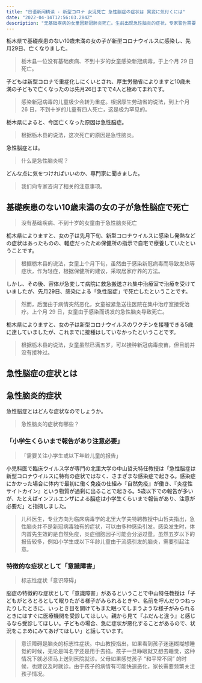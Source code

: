 ```yaml
---
title: "日语新闻精读 - 新型コロナ 女児死亡 急性脳症の症状は 異変に気付くには"
date: "2022-04-14T12:56:03.284Z"
description: "无基础疾病的女童因新冠肺炎死亡。生前出现急性脑炎的症状，专家警告需要注意病毒变异。"
---
```


栃木県で基礎疾患のない10歳未満の女の子が新型コロナウイルスに感染し、先月29日、亡くなりました。

> 栃木县一位没有基础疾病、不到十岁的女童感染新冠病毒，于上个月 29 日死亡。

子どもは新型コロナで重症化しにくいとされ、厚生労働省によりますと10歳未満の子どもで亡くなったのは先月26日までで4人と極めてまれです。

> 感染新冠病毒的儿童极少会转为重症。根据厚生劳动省的说法，到上个月 26 日，不到十岁的儿童有四人死亡，这是极为罕见的。

栃木県によると、今回亡くなった原因は急性脳症。

> 根据栃木县的说法，这次死亡的原因是急性脑炎。

急性脳症とは。

> 什么是急性脑炎呢？

どんな点に気をつければいいのか、専門家に聞きました。

> 我们向专家咨询了相关的注意事项。

## 基礎疾患のない10歳未満の女の子が急性脳症で死亡 

> 没有基础疾病、不到十岁的女童由于急性脑炎死亡

栃木県によりますと、女の子は先月下旬、新型コロナウイルスに感染し発熱などの症状はあったものの、軽症だったため保健所の指示で自宅で療養していたということです。

> 根据栃木县的说法，女童上个月下旬，虽然由于感染新冠病毒而导致发热等症状，作为轻症，根据保健所的建议，采取居家疗养的方法。

しかし、その後、容体が急変して病院に救急搬送され集中治療室で治療を受けていましたが、先月29日、感染による「急性脳症」で死亡したということです。

> 然而，后面由于病情突然恶化，女童被紧急送往医院在集中治疗室接受治疗。上个月 29 日，女童由于感染而诱发的急性脑炎导致死亡。

栃木県によりますと、女の子は新型コロナウイルスのワクチンを接種できる5歳に達していましたが、これまでに接種はしていなかったということです。

> 根据栃木县的说法，女童虽然已满五岁，可以接种新冠病毒疫苗，但目前并没有接种过。

## 急性脳症の症状とは 

## 急性脑炎的症状

急性脳症とはどんな症状なのでしょうか。

> 急性脑炎的症状有哪些？

### 「小学生くらいまで報告があり注意必要」

> 「需要关注小学生或以下年龄儿童的报告」

小児科医で臨床ウイルス学が専門の北里大学の中山哲夫特任教授は「急性脳症は新型コロナウイルスに特有の症状ではなく、さまざまな感染症で起きる。感染症にかかった場合に体内で最初に働く免疫の仕組み『自然免疫』が働き、『炎症性サイトカイン』という物質が過剰に出ることで起きる。5歳以下での報告が多いが、たとえばインフルエンザによる脳症は小学生くらいまで報告があり、注意が必要だ」と指摘しました。

> 儿科医生，专业方向为临床病毒学的北里大学夫特聘教授中山哲夫指出，急性脑炎并不是新冠病毒独有的症状，可以由多种感染引发。感染发生时，体内首先生效的是自然免疫，炎症细胞因子可能会分泌过量。虽然五岁以下的报告较多，例如小学生或以下年龄儿童由于流感引发的脑炎，需要引起注意。

### 特徴的な症状として「意識障害」

> 标志性症状「意识障碍」

脳症の特徴的な症状として「意識障害」があるということで中山特任教授は「子どもがとろとろとして眠りたがる様子がみられるときや、名前を呼んだりつねったりしたときに、いっとき目を開けてもまた眠ってしまうような様子がみられるときにはすぐに医療機関を受診してほしい。親から見て『ふだんと違う』と感じるなら受診してほしい。子どもの場合、急に症状が悪化することがあるので、状況をこまめにみてあげてほしい」と話しています。

> 意识障碍是脑炎的标志性症状。中山教授指出，如果看到孩子迷迷糊糊想睡觉的时候，无论是叫名字还是用手去掐，孩子一旦睁眼就又想去睡觉，这种情况下就必须马上送到医院就诊。父母如果感觉孩子 “和平常不同” 的时候，也建议及时就诊。由于孩子的病情有可能快速恶化，家长需要频繁关注孩子情况。